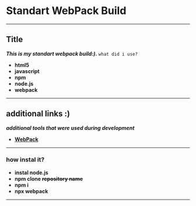# Standart WebPack Build

---

## Title
***This is my standart webpack build:).***
`what did i use?`
* **html5**
* **javascript**
* **npm**
* **node.js**
* **webpack**

---

## additional links :)
***additional tools that were used during development***

* **[WebPack](https://webpack.js.org/)**

---

### how instal it?

* **instal node.js**
* **npm clone ~~repository name~~**
* **npm i**
* **npx webpack**

---
